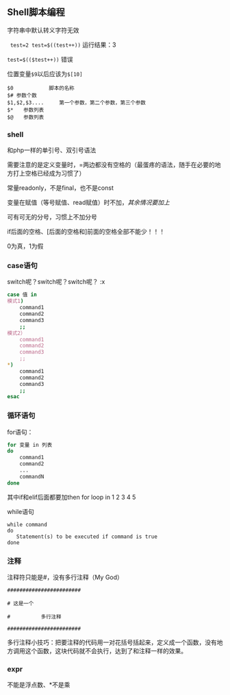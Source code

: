 
## Shell脚本编程
 
字符串中默认转义字符无效
 
 
``
test=2
test=$((test++))``
运行结果：3
 
`test=$(($test++))`
错误
 
 
 
位置变量`$9`以后应该为`$[10]`
```
$0　　　　　　　脚本的名称
$# 参数个数
$1,$2,$3....　　　第一个参数，第二个参数，第三个参数
$*　　参数列表
$@　　参数列表
```
### shell
 
和php一样的单引号、双引号语法
 
需要注意的是定义变量时，=两边都没有空格的（最蛋疼的语法，随手在必要的地方打上空格已经成为习惯了）
 
常量readonly，不是final，也不是const
 
变量在赋值（等号赋值、read赋值）时不加$，其余情况要加上$
 
可有可无的分号，习惯上不加分号
 
if后面的空格、[后面的空格和]前面的空格全部不能少！！！
 
0为真，1为假
 
### case语句
 
switch呢？switch呢？switch呢？ :x
 
```bash
case 值 in
模式1)
    command1
    command2
    command3
    ;;
模式2）
    command1
    command2
    command3
    ;;
*)
    command1
    command2
    command3
    ;;
esac
```
 
 
### 循环语句
 
for语句：
```bash
for 变量 in 列表
do
    command1
    command2
    ...
    commandN
done
```
其中if和elif后面都要加then
for  loop in 1 2 3 4 5
 
while语句
```
while command
do
   Statement(s) to be executed if command is true
done
```

 
### 注释
 
注释符只能是#，没有多行注释（My God）
```
########################
 
# 这是一个
 
#          多行注释
 
########################
```
多行注释小技巧：把要注释的代码用一对花括号括起来，定义成一个函数，没有地方调用这个函数，这块代码就不会执行，达到了和注释一样的效果。
 
### expr
 
不能是浮点数、*不是乘
